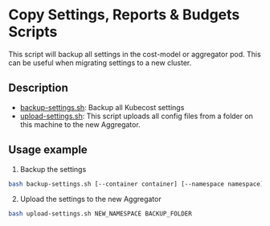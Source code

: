 # Copy Settings, Reports & Budgets Scripts

This script will backup all settings in the cost-model or aggregator pod. This can be useful when migrating settings to a new cluster.

## Description

- [backup-settings.sh](backup-settings.sh): Backup all Kubecost settings
- [upload-settings.sh](upload-settings.sh): This script uploads all config files from a folder on this machine to the new Aggregator.

## Usage example

1. Backup the settings

```bash
bash backup-settings.sh [--container container] [--namespace namespace]
```

2. Upload the settings to the new Aggregator

```bash
bash upload-settings.sh NEW_NAMESPACE BACKUP_FOLDER
```
